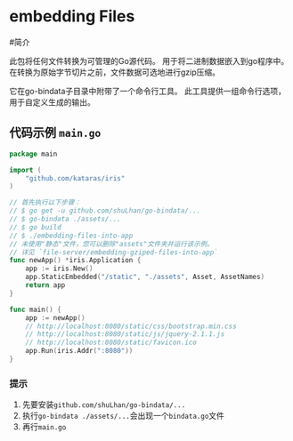# embedding Files

#简介

此包将任何文件转换为可管理的Go源代码。 用于将二进制数据嵌入到go程序中。 在转换为原始字节切片之前，文件数据可选地进行gzip压缩。

它在go-bindata子目录中附带了一个命令行工具。 此工具提供一组命令行选项，用于自定义生成的输出。

## 代码示例 `main.go`

```go
package main

import (
	"github.com/kataras/iris"
)

// 首先执行以下步骤：
// $ go get -u github.com/shuLhan/go-bindata/...
// $ go-bindata ./assets/...
// $ go build
// $ ./embedding-files-into-app
// 未使用"静态"文件，您可以删除"assets"文件夹并运行该示例。
// 详见 `file-server/embedding-gziped-files-into-app`
func newApp() *iris.Application {
	app := iris.New()
	app.StaticEmbedded("/static", "./assets", Asset, AssetNames)
	return app
}

func main() {
	app := newApp()
	// http://localhost:8080/static/css/bootstrap.min.css
	// http://localhost:8080/static/js/jquery-2.1.1.js
	// http://localhost:8080/static/favicon.ico
	app.Run(iris.Addr(":8080"))
}
```

### 提示

1. 先要安装`github.com/shuLhan/go-bindata/...`
2. 执行`go-bindata ./assets/...`会出现一个`bindata.go`文件
3. 再行`main.go`

